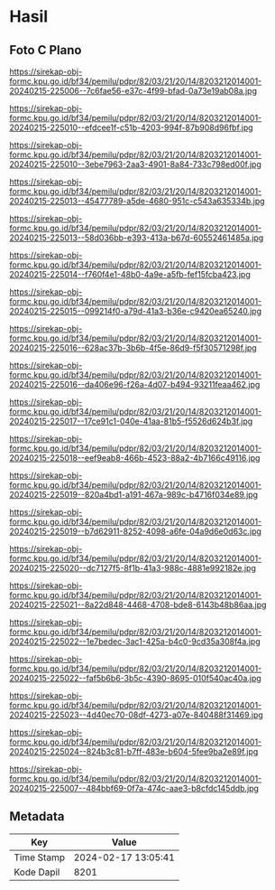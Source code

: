 # Hasil

## Foto C Plano

https://sirekap-obj-formc.kpu.go.id/bf34/pemilu/pdpr/82/03/21/20/14/8203212014001-20240215-225006--7c6fae56-e37c-4f99-bfad-0a73e19ab08a.jpg

https://sirekap-obj-formc.kpu.go.id/bf34/pemilu/pdpr/82/03/21/20/14/8203212014001-20240215-225010--efdcee1f-c51b-4203-994f-87b908d96fbf.jpg

https://sirekap-obj-formc.kpu.go.id/bf34/pemilu/pdpr/82/03/21/20/14/8203212014001-20240215-225010--3ebe7963-2aa3-4901-8a84-733c798ed00f.jpg

https://sirekap-obj-formc.kpu.go.id/bf34/pemilu/pdpr/82/03/21/20/14/8203212014001-20240215-225013--45477789-a5de-4680-951c-c543a635334b.jpg

https://sirekap-obj-formc.kpu.go.id/bf34/pemilu/pdpr/82/03/21/20/14/8203212014001-20240215-225013--58d036bb-e393-413a-b67d-60552461485a.jpg

https://sirekap-obj-formc.kpu.go.id/bf34/pemilu/pdpr/82/03/21/20/14/8203212014001-20240215-225014--f760f4e1-48b0-4a9e-a5fb-fef15fcba423.jpg

https://sirekap-obj-formc.kpu.go.id/bf34/pemilu/pdpr/82/03/21/20/14/8203212014001-20240215-225015--099214f0-a79d-41a3-b36e-c9420ea65240.jpg

https://sirekap-obj-formc.kpu.go.id/bf34/pemilu/pdpr/82/03/21/20/14/8203212014001-20240215-225016--628ac37b-3b6b-4f5e-86d9-f5f30571298f.jpg

https://sirekap-obj-formc.kpu.go.id/bf34/pemilu/pdpr/82/03/21/20/14/8203212014001-20240215-225016--da406e96-f26a-4d07-b494-93211feaa462.jpg

https://sirekap-obj-formc.kpu.go.id/bf34/pemilu/pdpr/82/03/21/20/14/8203212014001-20240215-225017--17ce91c1-040e-41aa-81b5-f5526d624b3f.jpg

https://sirekap-obj-formc.kpu.go.id/bf34/pemilu/pdpr/82/03/21/20/14/8203212014001-20240215-225018--eef9eab8-466b-4523-88a2-4b7166c49116.jpg

https://sirekap-obj-formc.kpu.go.id/bf34/pemilu/pdpr/82/03/21/20/14/8203212014001-20240215-225019--820a4bd1-a191-467a-989c-b4716f034e89.jpg

https://sirekap-obj-formc.kpu.go.id/bf34/pemilu/pdpr/82/03/21/20/14/8203212014001-20240215-225019--b7d62911-8252-4098-a6fe-04a9d6e0d63c.jpg

https://sirekap-obj-formc.kpu.go.id/bf34/pemilu/pdpr/82/03/21/20/14/8203212014001-20240215-225020--dc7127f5-8f1b-41a3-988c-4881e992182e.jpg

https://sirekap-obj-formc.kpu.go.id/bf34/pemilu/pdpr/82/03/21/20/14/8203212014001-20240215-225021--8a22d848-4468-4708-bde8-6143b48b86aa.jpg

https://sirekap-obj-formc.kpu.go.id/bf34/pemilu/pdpr/82/03/21/20/14/8203212014001-20240215-225022--1e7bedec-3ac1-425a-b4c0-9cd35a308f4a.jpg

https://sirekap-obj-formc.kpu.go.id/bf34/pemilu/pdpr/82/03/21/20/14/8203212014001-20240215-225022--faf5b6b6-3b5c-4390-8695-010f540ac40a.jpg

https://sirekap-obj-formc.kpu.go.id/bf34/pemilu/pdpr/82/03/21/20/14/8203212014001-20240215-225023--4d40ec70-08df-4273-a07e-840488f31469.jpg

https://sirekap-obj-formc.kpu.go.id/bf34/pemilu/pdpr/82/03/21/20/14/8203212014001-20240215-225024--824b3c81-b7ff-483e-b604-5fee9ba2e89f.jpg

https://sirekap-obj-formc.kpu.go.id/bf34/pemilu/pdpr/82/03/21/20/14/8203212014001-20240215-225007--484bbf69-0f7a-474c-aae3-b8cfdc145ddb.jpg


## Metadata

| Key        | Value               |
| ---------- | ------------------- |
| Time Stamp | 2024-02-17 13:05:41 |
| Kode Dapil | 8201                |



